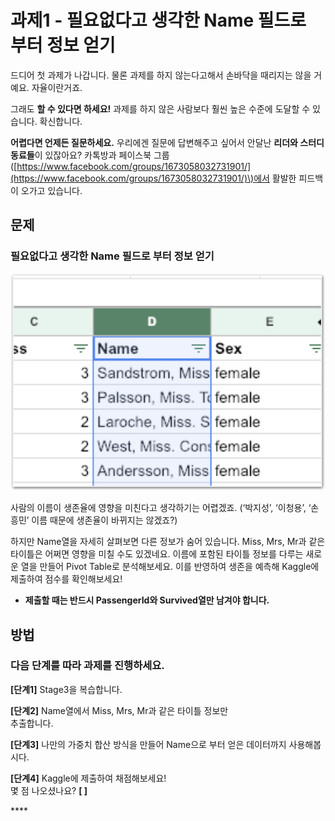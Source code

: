 # 과제1 - 필요없다고 생각한 Name 필드로 부터 정보 얻기

드디어 첫 과제가 나갑니다. 물론 과제를 하지 않는다고해서 손바닥을 때리지는 않을 거예요. 자율이란거죠.

그래도 **할 수 있다면 하세요!** 과제를 하지 않은 사람보다 훨씬 높은 수준에 도달할 수 있습니다. 확신합니다.

**어렵다면 언제든 질문하세요.** 우리에겐 질문에 답변해주고 싶어서 안달난 **리더와 스터디 동료들**이 있잖아요? 카톡방과 페이스북 그룹\([https://www.facebook.com/groups/1673058032731901/](https://www.facebook.com/groups/1673058032731901/)\)에서 활발한 피드백이 오가고 있습니다.

## 문제

### 필요없다고 생각한 Name 필드로 부터 정보 얻기

![](../.gitbook/assets/image-238.png)

사람의 이름이 생존율에 영향을 미친다고 생각하기는 어렵겠죠. \(‘박지성’, ‘이청용’, ‘손흥민’ 이름 때문에 생존율이 바뀌지는 않겠죠?\)

하지만 Name열을 자세히 살펴보면 다른 정보가 숨어 있습니다. Miss, Mrs, Mr과 같은 타이틀은 어쩌면 영향을 미칠 수도 있겠네요. 이름에 포함된 타이틀 정보를 다루는 새로운 열을 만들어 Pivot Table로 분석해보세요. 이를 반영하여 생존을 예측해 Kaggle에 제출하여 점수를 확인해보세요!

* **제출할 때는 반드시 PassengerId와 Survived열만 남겨야 합니다.**

## **방법**

### **다음** **단계를** **따라** **과제를** **진행하세요.**

**\[단계1\]** Stage3을 복습합니다.

**\[단계2\]** Name열에서 Miss, Mrs, Mr과 같은 타이틀 정보만  
추출합니다.

**\[단계3\]** 나만의 가중치 합산 방식을 만들어 Name으로 부터 얻은 데이터까지 사용해봅시다.

**\[단계4\]** Kaggle에 제출하여 채점해보세요!  
몇 점 나오셨나요? **\[ \]**

\*\*\*\*

